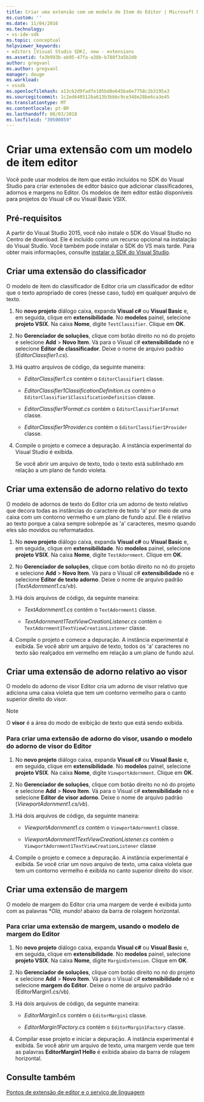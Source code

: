 ```yaml
---
title: Criar uma extensão com um modelo de Item do Editor | Microsoft Docs
ms.custom: ''
ms.date: 11/04/2016
ms.technology:
- vs-ide-sdk
ms.topic: conceptual
helpviewer_keywords:
- editors [Visual Studio SDK], new - extensions
ms.assetid: fa3b993b-ab95-47fa-a38b-b788f3a5b2d8
author: gregvanl
ms.author: gregvanl
manager: douge
ms.workload:
- vssdk
ms.openlocfilehash: a13c62d9fadfe105bd8e645ba6e7758c2b3195a3
ms.sourcegitcommit: 1c2ed640512ba613b3bbbc9ce348e28be6ca3e45
ms.translationtype: MT
ms.contentlocale: pt-BR
ms.lasthandoff: 08/03/2018
ms.locfileid: "39500859"
---
```

# <a name="create-an-extension-with-an-editor-item-template"></a>Criar uma extensão com um modelo de item editor
Você pode usar modelos de item que estão incluídos no SDK do Visual Studio para criar extensões de editor básico que adicionar classificadores, adornos e margens no Editor. Os modelos de item editor estão disponíveis para projetos do Visual c# ou Visual Basic VSIX.  
  
## <a name="prerequisites"></a>Pré-requisitos  
 A partir do Visual Studio 2015, você não instale o SDK do Visual Studio no Centro de download. Ele é incluído como um recurso opcional na instalação do Visual Studio. Você também pode instalar o SDK do VS mais tarde. Para obter mais informações, consulte [instalar o SDK do Visual Studio](../extensibility/installing-the-visual-studio-sdk.md).  
  
## <a name="create-a-classifier-extension"></a>Criar uma extensão do classificador  
 O modelo de item do classificador de Editor cria um classificador de editor que o texto apropriado de cores (nesse caso, tudo) em qualquer arquivo de texto.  
  
1.  No **novo projeto** diálogo caixa, expanda **Visual c#** ou **Visual Basic** e, em seguida, clique em **extensibilidade**. No **modelos** painel, selecione **projeto VSIX**. Na caixa **Nome**, digite `TestClassifier`. Clique em **OK**.  
  
2.  No **Gerenciador de soluções**, clique com botão direito no nó do projeto e selecione **Add** > **Novo Item**. Vá para o Visual c# **extensibilidade** nó e selecione **Editor de classificador**. Deixe o nome de arquivo padrão (*EditorClassifier1.cs*).  
  
3.  Há quatro arquivos de código, da seguinte maneira:  
  
    -   *EditorClassifier1.cs* contém o `EditorClassifier1` classe.  
  
    -   *EditorClassifier1ClassificationDefinition.cs* contém o `EditorClassifier1ClassificationDefinition` classe.  
  
    -   *EditorClassifier1Format.cs* contém o `EditorClassifier1Format` classe.  
  
    -   *EditorClassifier1Provider.cs* contém o `EditorClassifier1Provider` classe.  
  
4.  Compile o projeto e comece a depuração. A instância experimental do Visual Studio é exibida.  
  
     Se você abrir um arquivo de texto, todo o texto está sublinhado em relação a um plano de fundo violeta.  
  
## <a name="create-a-text-relative-adornment-extension"></a>Criar uma extensão de adorno relativo do texto  
 O modelo de adornos de texto do Editor cria um adorno de texto relativo que decora todas as instâncias do caractere de texto 'a' por meio de uma caixa com um contorno vermelho e um plano de fundo azul. Ele é relativo ao texto porque a caixa sempre sobrepõe as 'a' caracteres, mesmo quando eles são movidos ou reformatados.  
  
1.  No **novo projeto** diálogo caixa, expanda **Visual c#** ou **Visual Basic** e, em seguida, clique em **extensibilidade**. No **modelos** painel, selecione **projeto VSIX**. Na caixa **Nome**, digite `TestAdornment`. Clique em **OK**.  
  
2.  No **Gerenciador de soluções**, clique com botão direito no nó do projeto e selecione **Add** > **Novo Item**. Vá para o Visual c# **extensibilidade** nó e selecione **Editor de texto adorno**. Deixe o nome de arquivo padrão (*TextAdornment1.cs/vb*).  
  
3.  Há dois arquivos de código, da seguinte maneira:  
  
    -   *TextAdornment1.cs* contém o `TextAdornment1` classe.  
  
    -   *TextAdornment1TextViewCreationListener.cs* contém o `TextAdornment1TextViewCreationListener` classe.  
  
4.  Compile o projeto e comece a depuração. A instância experimental é exibida. Se você abrir um arquivo de texto, todos os 'a' caracteres no texto são realçados em vermelho em relação a um plano de fundo azul.  
  
## <a name="create-a-viewport-relative-adornment-extension"></a>Criar uma extensão de adorno relativo ao visor  
 O modelo do adorno de visor Editor cria um adorno de visor relativo que adiciona uma caixa violeta que tem um contorno vermelho para o canto superior direito do visor.  
  
> [!NOTE]
>  O **visor** é a área do modo de exibição de texto que está sendo exibida.  
  
### <a name="to-create-a-viewport-adornment-extension-by-using-the-editor-viewport-adornment-template"></a>Para criar uma extensão de adorno do visor, usando o modelo do adorno de visor do Editor  
  
1.  No **novo projeto** diálogo caixa, expanda **Visual c#** ou **Visual Basic** e, em seguida, clique em **extensibilidade**. No **modelos** painel, selecione **projeto VSIX**. Na caixa **Nome**, digite `ViewportAdornment`. Clique em **OK**.  
  
2.  No **Gerenciador de soluções**, clique com botão direito no nó do projeto e selecione **Add** > **Novo Item**. Vá para o Visual c# **extensibilidade** nó e selecione **Editor de visor adorno**. Deixe o nome de arquivo padrão (*ViewportAdornment1.cs/vb*).  
  
3.  Há dois arquivos de código, da seguinte maneira:  
  
    -   *ViewportAdornment1.cs* contém o `ViewportAdornment1` classe.  
  
    -   *ViewportAdornment1TextViewCreationListener.cs* contém o `ViewportAdornment1TextViewCreationListener` classe  
  
4.  Compile o projeto e comece a depuração. A instância experimental é exibida. Se você criar um novo arquivo de texto, uma caixa violeta que tem um contorno vermelho é exibida no canto superior direito do visor.  
  
## <a name="create-a-margin-extension"></a>Criar uma extensão de margem  
 O modelo de margem do Editor cria uma margem de verde é exibida junto com as palavras **Olá, mundo!* abaixo da barra de rolagem horizontal.  
  
### <a name="to-create-a-margin-extension-by-using-the-editor-margin-template"></a>Para criar uma extensão de margem, usando o modelo de margem do Editor  
  
1.  No **novo projeto** diálogo caixa, expanda **Visual c#** ou **Visual Basic** e, em seguida, clique em **extensibilidade**. No **modelos** painel, selecione **projeto VSIX**. Na caixa **Nome**, digite `MarginExtension`. Clique em **OK**.  
  
2.  No **Gerenciador de soluções**, clique com botão direito no nó do projeto e selecione **Add** > **Novo Item**. Vá para o Visual c# **extensibilidade** nó e selecione **margem do Editor**. Deixe o nome de arquivo padrão (EditorMargin1.cs/vb).  
  
3.  Há dois arquivos de código, da seguinte maneira:  
  
    -   *EditorMargin1.cs* contém o `EditorMargin1` classe.  
  
    -   *EditorMargin1Factory.cs* contém o `EditorMargin1Factory` classe.  
  
4.  Compilar esse projeto e iniciar a depuração. A instância experimental é exibida. Se você abrir um arquivo de texto, uma margem verde que tem as palavras **EditorMargin1 Hello** é exibida abaixo da barra de rolagem horizontal.  
  
## <a name="see-also"></a>Consulte também  
 [Pontos de extensão de editor e o serviço de linguagem](../extensibility/language-service-and-editor-extension-points.md)

